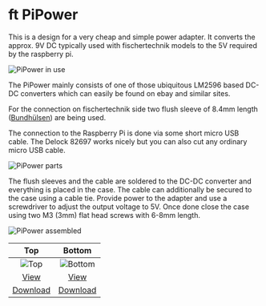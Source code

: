 # ft PiPower

This is a design for a very cheap and simple power adapter. It converts
the approx. 9V DC typically used with fischertechnik models to the 5V required by
the raspberry pi.

![PiPower in use](https://raw.githubusercontent.com/harbaum/tx-pi/master/images/pipower_use.jpg)

The PiPower mainly consists of one of those ubiquitous LM2596 based
DC-DC converters which can easily be found on ebay and similar sites.

For the connection on fischertechnik side two flush sleeve of 8.4mm
length ([Bundhülsen](https://knobloch-gmbh.de/de/bundhuelse-zum-einloeten-l-8-4)) are being used.

The connection to the Raspberry Pi is done via some short micro USB cable.
The Delock 82697 works nicely but you can also cut any ordinary micro USB
cable.

![PiPower parts](https://raw.githubusercontent.com/harbaum/tx-pi/master/images/pipower_parts.jpg)

The flush sleeves and the cable are soldered to the DC-DC converter
and everything is placed in the case. The cable can additionally be
secured to the case using a cable tie. Provide power to the adapter
and use a screwdriver to adjust the output voltage to 5V. Once done
close the case using two M3 (3mm) flat head screws with 6-8mm length.

![PiPower assembled](https://raw.githubusercontent.com/harbaum/tx-pi/master/images/pipower_assembled.jpg)

| Top | Bottom |
|:---:|:---:|
| ![Top](../images/stl/pipower_top.png) | ![Bottom](../images/stl/pipower_bottom.png) |
| [View](top.stl) | [View](bottom.stl) |
| [Download](top.stl?raw=true) | [Download](bottom.stl?raw=true) |
